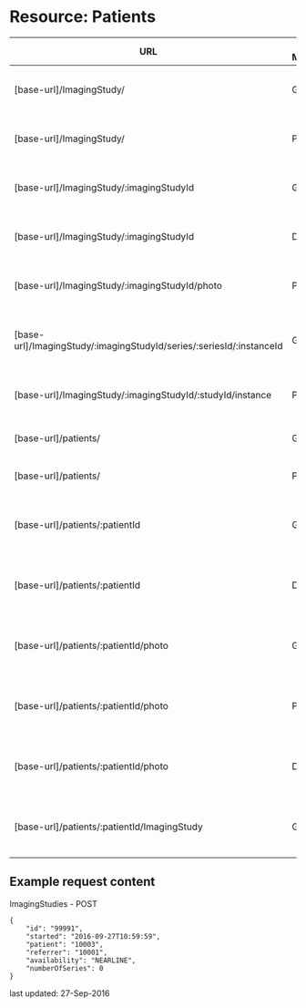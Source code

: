# Resource: Patients

| URL | HTTP Method | Description | Format |
| ----------| ------ | ------------------ | -------- |
| [base-url]/ImagingStudy/ | GET | Returns a list of all the Imaging Studies | JSON |
| [base-url]/ImagingStudy/ | POST | Creates an instance of an Imaging Study | JSON |
| [base-url]/ImagingStudy/:imagingStudyId | GET | Returns a specific Imaging Study | JSON |
| [base-url]/ImagingStudy/:imagingStudyId | DELETE | Deletes a specific Imaging Study | JSON |
| [base-url]/ImagingStudy/:imagingStudyId/photo | POST | Uploads a file to an imaging study | jpeg |
| [base-url]/ImagingStudy/:imagingStudyId/series/:seriesId/:instanceId | GET | Returns a specific Imaging Study image | JSON |
| [base-url]/ImagingStudy/:imagingStudyId/:studyId/instance | POST | Creates a new imaging instance | JSON |
| [base-url]/patients/ | GET | Returns a list of all the patients | JSON |
| [base-url]/patients/ | POST | Creates an instance of a patient | JSON |
| [base-url]/patients/:patientId | GET | Returns details of the patient with the matching id | JSON |
| [base-url]/patients/:patientId | DELETE | Deletes the instance of the patient with the matching id | JSON |
| [base-url]/patients/:patientId/photo | GET | Downloads a photo of the patient with the matching id | jpeg |
| [base-url]/patients/:patientId/photo | POST | Uploads a photo of the patient with the matching id | jpeg |
| [base-url]/patients/:patientId/photo | DELETE | Deletes the photo of the patient with the matching id | JSON |
| [base-url]/patients/:patientId/ImagingStudy | GET | Returns a list of Imaging Studies for a patient | jpeg |

## Example request content

ImagingStudies - POST
```
{
    "id": "99991",
    "started": "2016-09-27T10:59:59",
    "patient": "10003",
    "referrer": "10001",
    "availability": "NEARLINE",
    "numberOfSeries": 0
}
```

last updated: 27-Sep-2016